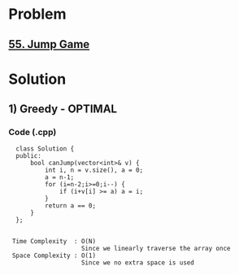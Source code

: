 # Problem

## [55. Jump Game](https://leetcode.com/problems/jump-game/)


# Solution 

## 1) Greedy  - OPTIMAL

      
     
     
   ### Code (.cpp)
   
      class Solution {
      public:
          bool canJump(vector<int>& v) {
              int i, n = v.size(), a = 0;
              a = n-1;
              for (i=n-2;i>=0;i--) {
                  if (i+v[i] >= a) a = i;
              }
              return a == 0;
          }
      };
      
      
     Time Complexity  : O(N) 
                        Since we linearly traverse the array once
     Space Complexity : O(1)
                        Since we no extra space is used
